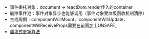 - 事件委托对象：document -> reactDom.render传入的container
- 删除事件池：事件对象异步也能够调用（事件对象受垃圾回收机制清除）
- 生成周期：componentWillMount、componentWillUpdate、componentWillReceiveProps需要在前面加上UNSAFE_
- [启发式更新算法](https://github.com/duanyuanping/blog/blob/master/react/fiber.md)